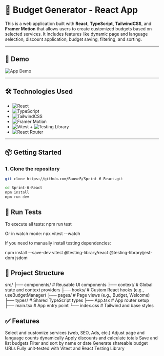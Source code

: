 # 🧾 Budget Generator - React App

This is a web application built with **React**, **TypeScript**, **TailwindCSS**, and **Framer Motion** that allows users to create customized budgets based on selected services. It includes features like dynamic page and language selection, discount application, budget saving, filtering, and sorting.

---

## 🚀 Demo

![App Demo](./public/Screen%20Recording%202025-07-30%20at%206.51.56%E2%80%AFp.gif)

---

## 🛠️ Technologies Used


- ![React](https://img.shields.io/badge/-React-61DAFB?logo=react&logoColor=white&style=flat-square)
- ![TypeScript](https://img.shields.io/badge/-TypeScript-3178C6?logo=typescript&logoColor=white&style=flat-square)
- ![TailwindCSS](https://img.shields.io/badge/-TailwindCSS-38B2AC?logo=tailwindcss&logoColor=white&style=flat-square)
- ![Framer Motion](https://img.shields.io/badge/-Framer%20Motion-EF008F?logo=framer&logoColor=white&style=flat-square)
- ![Vitest](https://img.shields.io/badge/-Vitest-6E9F18?logo=vitest&logoColor=white&style=flat-square) + ![Testing Library](https://img.shields.io/badge/-Testing%20Library-E33332?logo=testing-library&logoColor=white&style=flat-square)
- ![React Router](https://img.shields.io/badge/-React%20Router-CA4245?logo=react-router&logoColor=white&style=flat-square)
---

## 📦 Getting Started

### 1. Clone the repository

```bash
git clone https://github.com/BauveR/Sprint-6-React.git

cd Sprint-6-React
npm install
npm run dev

```

## 🧪 Run Tests
To execute all tests:
npm run test

Or in watch mode:
npx vitest --watch

If you need to manually install testing dependencies:

npm install --save-dev vitest @testing-library/react @testing-library/jest-dom jsdom


## 📁 Project Structure

src/
├── components/         # Reusable UI components
├── context/            # Global state and context providers
├── hooks/              # Custom React hooks (e.g., useBudgetManager)
├── pages/              # Page views (e.g., Budget, Welcome)
├── types/              # Shared TypeScript types
├── App.tsx             # App router setup
├── main.tsx            # App entry point
└── index.css           # Tailwind and base styles


## ✅ Features

Select and customize services (web, SEO, Ads, etc.)
Adjust page and language counts dynamically
Apply discounts and calculate totals
Save and list budgets
Filter and sort by name or date
Generate shareable budget URLs
Fully unit-tested with Vitest and React Testing Library